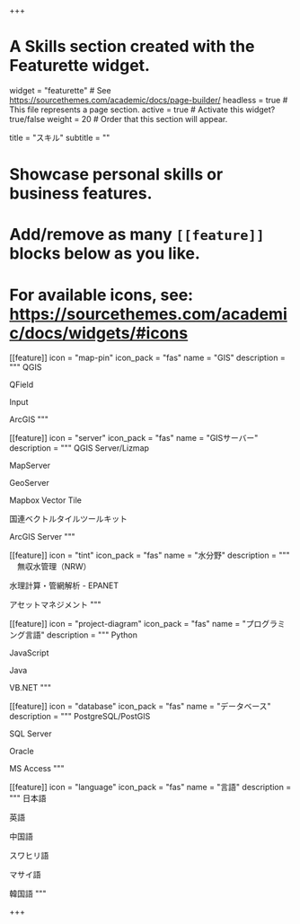 +++
# A Skills section created with the Featurette widget.
widget = "featurette"  # See https://sourcethemes.com/academic/docs/page-builder/
headless = true  # This file represents a page section.
active = true  # Activate this widget? true/false
weight = 20  # Order that this section will appear.

title = "スキル"
subtitle = ""

# Showcase personal skills or business features.
# 
# Add/remove as many `[[feature]]` blocks below as you like.
# 
# For available icons, see: https://sourcethemes.com/academic/docs/widgets/#icons

[[feature]]
  icon = "map-pin"
  icon_pack = "fas"
  name = "GIS"
  description = """
  QGIS

  QField

  Input

  ArcGIS
  """

[[feature]]
  icon = "server"
  icon_pack = "fas"
  name = "GISサーバー"
  description = """
  QGIS Server/Lizmap

  MapServer

  GeoServer

  Mapbox Vector Tile

  国連ベクトルタイルツールキット

  ArcGIS Server
  """
  
[[feature]]
  icon = "tint"
  icon_pack = "fas"
  name = "水分野"
  description = """
　無収水管理（NRW）

  水理計算・管網解析 - EPANET

  アセットマネジメント
  """

[[feature]]
  icon = "project-diagram"
  icon_pack = "fas"
  name = "プログラミング言語"
  description = """
  Python

  JavaScript
  
  Java
  
  VB.NET
  """ 
  
[[feature]]
  icon = "database"
  icon_pack = "fas"
  name = "データベース"
  description = """
  PostgreSQL/PostGIS

  SQL Server
  
  Oracle
  
  MS Access
  """ 

  [[feature]]
  icon = "language"
  icon_pack = "fas"
  name = "言語"
  description = """
  日本語

  英語

  中国語

  スワヒリ語

  マサイ語

  韓国語
  """ 

+++
